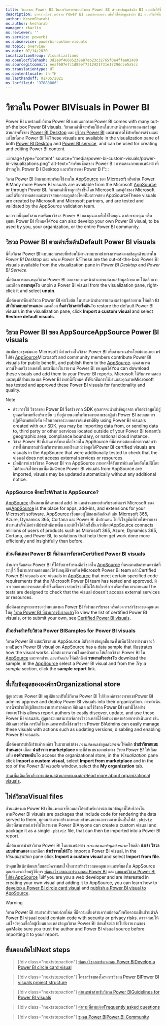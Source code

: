 ```yaml
---
title: วิชวลของ Power BI ในการวิเคราะห์แบบฝังของ Power BI สำหรับข้อมูลเชิงลึก BI แบบฝังที่ดีขึ้น
description: บทความนี้อธิบายวิชวล Power BI แบบกำหนดเอง เพื่อให้ได้ข้อมูลเชิงลึก BI แบบฝังที่ดีขึ้นโดยใช้การวิเคราะห์แบบฝังตัวของ Power BI
author: KesemSharabi
ms.author: kesharab
manager: rkarlin
ms.reviewer: ''
ms.service: powerbi
ms.subservice: powerbi-custom-visuals
ms.topic: overview
ms.date: 07/14/2020
LocalizationGroup: Visualizations
ms.openlocfilehash: 3d2e8f46605238a87eb23c32765f0a4ffaa02400
ms.sourcegitcommit: eeaf607e7c1d89ef7312421731e1729ddce5a5cc
ms.translationtype: HT
ms.contentlocale: th-TH
ms.lasthandoff: 01/05/2021
ms.locfileid: "97888086"
---
```

# <a name="visuals-in-power-bi"></a><span data-ttu-id="d928f-104">วิชวลใน Power BI</span><span class="sxs-lookup"><span data-stu-id="d928f-104">Visuals in Power BI</span></span>

<span data-ttu-id="d928f-105">Power BI มาพร้อมกับวิชวล Power BI แบบนอกกรอบ</span><span class="sxs-lookup"><span data-stu-id="d928f-105">Power BI comes with many out-of-the box Power BI visuals.</span></span> <span data-ttu-id="d928f-106">วิชวลเหล่านี้จะพร้อมใช้งานในบานหน้าต่างการแสดงผลข้อมูลด้วยภาพทั้งของ [Power BI Desktop](https://powerbi.microsoft.com/desktop/) และ [บริการ Power BI](https://app.powerbi.com) และสามารถใช้สำหรับการสร้างและแก้ไขเนื้อหา Power BI ได้</span><span class="sxs-lookup"><span data-stu-id="d928f-106">These visuals are available in the visualization pane of both [Power BI Desktop](https://powerbi.microsoft.com/desktop/) and [Power BI service](https://app.powerbi.com), and can be used for creating and editing Power BI content.</span></span>

:::image type="content" source="media/power-bi-custom-visuals/power-bi-visualizations.png" alt-text="สกรียนช็อตของ Power B I การแสดงภาพบานหน้าต่างที่ปรากฏใน Power B I Desktop และบริการของ Power B I":::

<span data-ttu-id="d928f-108">วิชวล Power BI อีกมากมายพร้อมใช้งานใน [AppSource](https://nam06.safelinks.protection.outlook.com/?url=https%3A%2F%2Fappsource.microsoft.com%2Fen-us%2Fmarketplace%2Fapps%3Fpage%3D1%26product%3Dpower-bi-visuals&data=02%7C01%7CKesem.Sharabi%40microsoft.com%7C6d9286afacb3468d4cde08d740b76694%7C72f988bf86f141af91ab2d7cd011db47%7C1%7C0%7C637049028749147718&sdata=igWm0e1vXdgGcbyvngQBrHQVAkahPnxPC1ZhUPntGI8%3D&reserved=0) ของ Microsoft หรือผ่าน Power BI</span><span class="sxs-lookup"><span data-stu-id="d928f-108">Many more Power BI visuals are available from the Microsoft [AppSource](https://nam06.safelinks.protection.outlook.com/?url=https%3A%2F%2Fappsource.microsoft.com%2Fen-us%2Fmarketplace%2Fapps%3Fpage%3D1%26product%3Dpower-bi-visuals&data=02%7C01%7CKesem.Sharabi%40microsoft.com%7C6d9286afacb3468d4cde08d740b76694%7C72f988bf86f141af91ab2d7cd011db47%7C1%7C0%7C637049028749147718&sdata=igWm0e1vXdgGcbyvngQBrHQVAkahPnxPC1ZhUPntGI8%3D&reserved=0) or through Power BI.</span></span> <span data-ttu-id="d928f-109">วิชวลเหล่านี้จะถูกสร้างขึ้นโดย Microsoft และคู่ค้าของ Microsoft และได้รับการทดสอบและตรวจสอบความถูกต้องโดยทีมตรวจสอบ AppSource</span><span class="sxs-lookup"><span data-stu-id="d928f-109">These visuals are created by Microsoft and Microsoft partners, and are tested and validated by the AppSource validation team.</span></span>

<span data-ttu-id="d928f-110">นอกจากนี้คุณยังสามารถพัฒนาวิชวล Power BI ของคุณเองเพื่อใช้โดยคุณ องค์กรของคุณ หรือชุมชน Power BI ทั้งหมดได้</span><span class="sxs-lookup"><span data-stu-id="d928f-110">You can also develop your own Power BI visual, to be used by you, your organization, or the entire Power BI community.</span></span>

## <a name="default-power-bi-visuals"></a><span data-ttu-id="d928f-111">วิชวล Power BI ตามค่าเริ่มต้น</span><span class="sxs-lookup"><span data-stu-id="d928f-111">Default Power BI visuals</span></span>

<span data-ttu-id="d928f-112">นี่คือวิชวล Power BI แบบนอกกรอบที่พร้อมใช้งานจากบานหน้าต่างการแสดงผลข้อมูลด้วยภาพใน *Power BI Desktop* และ *บริการ Power BI*</span><span class="sxs-lookup"><span data-stu-id="d928f-112">These are the out-of-the-box Power BI visuals available from the visualization pane in *Power BI Desktop* and *Power BI Service*.</span></span>

<span data-ttu-id="d928f-113">เมื่อต้องการถอนหมุดวิชวล Power BI ออกจากบานหน้าต่างการแสดงผลข้อมูลด้วยภาพ ให้คลิกขวาและเลือก **ถอนหมุด**</span><span class="sxs-lookup"><span data-stu-id="d928f-113">To unpin a Power BI visual from the visualization pane, right-click it and select **unpin**.</span></span>

<span data-ttu-id="d928f-114">เมื่อต้องการคืนค่าวิชวล Power BI ค่าเริ่มต้น ในบานหน้าต่างการแสดงผลข้อมูลด้วยภาพ ให้คลิก **นำเข้าวิชวลแบบกำหนดเอง** และเลือก **คืนค่าวิชวลค่าเริ่มต้น**</span><span class="sxs-lookup"><span data-stu-id="d928f-114">To restore the default Power BI visuals in the visualization pane, click **Import a custom visual** and select **Restore default visuals**.</span></span> 

## <a name="appsource-power-bi-visuals"></a><span data-ttu-id="d928f-115">วิชวล Power BI ของ AppSource</span><span class="sxs-lookup"><span data-stu-id="d928f-115">AppSource Power BI visuals</span></span>

<span data-ttu-id="d928f-116">สมาชิกของชุมชนและ Microsoft มีส่วนร่วมในวิชวล Power BI เพื่อสาธารณประโยชน์และเผยแพร่ไปยัง [AppSource](https://appsource.microsoft.com/marketplace/apps?product=power-bi-visuals)</span><span class="sxs-lookup"><span data-stu-id="d928f-116">Microsoft and community members contribute Power BI visuals for public benefit, and publish them to the [AppSource](https://appsource.microsoft.com/marketplace/apps?product=power-bi-visuals).</span></span> <span data-ttu-id="d928f-117">คุณสามารถดาวน์โหลดวิชวลเหล่านี้ และเพิ่มลงในรายงาน Power BI ของคุณได้</span><span class="sxs-lookup"><span data-stu-id="d928f-117">You can download these visuals and add them to your Power BI reports.</span></span> <span data-ttu-id="d928f-118">Microsoft ได้รับการทดสอบและอนุมัติส่วนแสดงผล Power BI เหล่านี้ทั้งหมด ทั้งฟังก์ชันการใช้งานและคุณภาพ</span><span class="sxs-lookup"><span data-stu-id="d928f-118">Microsoft has tested and approved these Power BI visuals for functionality and quality.</span></span>

>[!NOTE]
>* <span data-ttu-id="d928f-119">ด้วยการใช้ วิชวลของ Power BI ซึ่งสร้างจาก SDK คุณอาจจะนำเข้าข้อมูลจาก หรือส่งข้อมูลไปสู่บุคคลที่สามหรือบริการอื่น ๆ ที่อยู่ภายนอกพื้นที่ทางกายภาพของผู้เช่า Power BI ขอบเขตการปฏิบัติตามข้อบังคับ หรือนอกเขตระบบคลาวด์แห่งชาติ</span><span class="sxs-lookup"><span data-stu-id="d928f-119">By using Power BI visuals created with our SDK, you may be importing data from, or sending data to, third party or other services located outside of your Power BI tenant’s geographic area, compliance boundary, or national cloud instance.</span></span>
>* <span data-ttu-id="d928f-120">วิชวล Power BI ที่ผ่านการรับรองคือวิชวลใน AppSource ที่มีการทดสอบเพื่อตรวจสอบว่าภาพไม่สามารถเข้าถึงบริการภายนอกหรือแหล่งข้อมูลได้</span><span class="sxs-lookup"><span data-stu-id="d928f-120">Power BI certified visuals are visuals in the AppSource that were additionally tested to check that the visual does not access external services or resources.</span></span>
>* <span data-ttu-id="d928f-121">เมื่อมีการนำเข้าวิชวล Power BI จาก AppSource ภาพอาจได้รับการอัปเดตโดยอัตโนมัติโดยไม่ต้องแจ้งให้ทราบเพิ่มเติม</span><span class="sxs-lookup"><span data-stu-id="d928f-121">Once Power BI visuals from AppSource are imported, visuals may be updated automatically without any additional notice.</span></span>

### <a name="what-is-appsource"></a><span data-ttu-id="d928f-122">AppSource คืออะไร</span><span class="sxs-lookup"><span data-stu-id="d928f-122">What is AppSource?</span></span>

<span data-ttu-id="d928f-123">[AppSource](https://appsource.microsoft.com/marketplace/apps?product=power-bi-visuals) เป็นสถานที่ค้นหาแอป add-in และส่วนขยายสำหรับซอฟต์แวร์ Microsoft ของคุณ</span><span class="sxs-lookup"><span data-stu-id="d928f-123">[AppSource](https://appsource.microsoft.com/marketplace/apps?product=power-bi-visuals) is the place for apps, add-ins, and extensions for your Microsoft software.</span></span> <span data-ttu-id="d928f-124">AppSource เชื่อมต่อผู้ใช้ของผลิตภัณฑ์ เช่น Microsoft 365, Azure, Dynamics 365, Cortana และ Power BI นับล้านคน ไปยังโซลูชันที่ช่วยให้พวกเขาทำงานสำเร็จได้อย่างมีประสิทธิภาพขึ้น และเข้าใจได้ลึกซึ้งขึ้นกว่าที่เคย</span><span class="sxs-lookup"><span data-stu-id="d928f-124">AppSource connects millions of users of products such as Microsoft 365, Azure, Dynamics 365, Cortana, and Power BI, to solutions that help them get work done more efficiently and insightfully than before.</span></span>

### <a name="certified-power-bi-visuals"></a><span data-ttu-id="d928f-125">ส่วนจัดแสดง Power BI ที่ผ่านการรับรอง</span><span class="sxs-lookup"><span data-stu-id="d928f-125">Certified Power BI visuals</span></span>

<span data-ttu-id="d928f-126">ส่วนการจัดแสดง Power BI ที่ได้รับการรับรองคือวิชวลใน [AppSource](https://nam06.safelinks.protection.outlook.com/?url=https%3A%2F%2Fappsource.microsoft.com%2Fen-us%2Fmarketplace%2Fapps%3Fpage%3D1%26product%3Dpower-bi-visuals&data=02%7C01%7CKesem.Sharabi%40microsoft.com%7C6d9286afacb3468d4cde08d740b76694%7C72f988bf86f141af91ab2d7cd011db47%7C1%7C0%7C637049028749147718&sdata=igWm0e1vXdgGcbyvngQBrHQVAkahPnxPC1ZhUPntGI8%3D&reserved=0) ที่ตรงตามข้อกำหนดรหัสที่ระบุไว้ ซึ่งผ่านการทดสอบและได้รับอนุมัติจากทีม Microsoft Power BI team แล้ว</span><span class="sxs-lookup"><span data-stu-id="d928f-126">Certified Power BI visuals are visuals in [AppSource](https://nam06.safelinks.protection.outlook.com/?url=https%3A%2F%2Fappsource.microsoft.com%2Fen-us%2Fmarketplace%2Fapps%3Fpage%3D1%26product%3Dpower-bi-visuals&data=02%7C01%7CKesem.Sharabi%40microsoft.com%7C6d9286afacb3468d4cde08d740b76694%7C72f988bf86f141af91ab2d7cd011db47%7C1%7C0%7C637049028749147718&sdata=igWm0e1vXdgGcbyvngQBrHQVAkahPnxPC1ZhUPntGI8%3D&reserved=0) that meet certain specified code requirements that the Microsoft Power BI team has tested and approved.</span></span> <span data-ttu-id="d928f-127">มีการออกแบบการทดสอบที่ทำขึ้นเพื่อตรวจสอบวิชวลที่ไม่ได้เข้าถึงบริการหรือทรัพยากรภายนอก</span><span class="sxs-lookup"><span data-stu-id="d928f-127">The tests are designed to check that the visual doesn't access external services or resources.</span></span>

<span data-ttu-id="d928f-128">เมื่อต้องการดูรายการของส่วนแสดงผล Power BI ที่ผ่านการรับรอง หรือต้องการส่งวิชวลของคุณเอง ให้ดู [วิชวล Power BI ที่ผ่านการรับรองแล้ว](power-bi-custom-visuals-certified.md)</span><span class="sxs-lookup"><span data-stu-id="d928f-128">To view the list of certified Power BI visuals, or to submit your own, see [Certified Power BI visuals](power-bi-custom-visuals-certified.md).</span></span>

### <a name="samples-for-power-bi-visuals"></a><span data-ttu-id="d928f-129">ตัวอย่างสำหรับวิชวล Power BI</span><span class="sxs-lookup"><span data-stu-id="d928f-129">Samples for Power BI visuals</span></span>

<span data-ttu-id="d928f-130">วิชวล Power BI แต่ละวิชวลบน AppSource มีตัวอย่างข้อมูลที่แสดงให้เห็นวิธีการทำงานของวิชวล</span><span class="sxs-lookup"><span data-stu-id="d928f-130">Each Power BI visual on AppSource has a data sample that illustrates how the visual works.</span></span> <span data-ttu-id="d928f-131">เมื่อต้องการดาวน์โหลดตัวอย่าง ให้เลือกวิชวล Power BI ใน [AppSource](https://nam06.safelinks.protection.outlook.com/?url=https%3A%2F%2Fappsource.microsoft.com%2Fen-us%2Fmarketplace%2Fapps%3Fpage%3D1%26product%3Dpower-bi-visuals&data=02%7C01%7CKesem.Sharabi%40microsoft.com%7C6d9286afacb3468d4cde08d740b76694%7C72f988bf86f141af91ab2d7cd011db47%7C1%7C0%7C637049028749147718&sdata=igWm0e1vXdgGcbyvngQBrHQVAkahPnxPC1ZhUPntGI8%3D&reserved=0) และจากส่วน *ลองตัวอย่าง* ให้คลิกลิงก์ **รายงานตัวอย่าง**</span><span class="sxs-lookup"><span data-stu-id="d928f-131">To download the sample, in the [AppSource](https://nam06.safelinks.protection.outlook.com/?url=https%3A%2F%2Fappsource.microsoft.com%2Fen-us%2Fmarketplace%2Fapps%3Fpage%3D1%26product%3Dpower-bi-visuals&data=02%7C01%7CKesem.Sharabi%40microsoft.com%7C6d9286afacb3468d4cde08d740b76694%7C72f988bf86f141af91ab2d7cd011db47%7C1%7C0%7C637049028749147718&sdata=igWm0e1vXdgGcbyvngQBrHQVAkahPnxPC1ZhUPntGI8%3D&reserved=0) select a Power BI visual and from the *Try a sample* section, click the **sample report** link.</span></span>

## <a name="organizational-store"></a><span data-ttu-id="d928f-132">ที่เก็บข้อมูลขององค์กร</span><span class="sxs-lookup"><span data-stu-id="d928f-132">Organizational store</span></span>

<span data-ttu-id="d928f-133">ผู้ดูแลระบบ Power BI อนุมัติและปรับใช้วิชวล Power BI ไปยังองค์กรของพวกเขา</span><span class="sxs-lookup"><span data-stu-id="d928f-133">Power BI admins approve and deploy Power BI visuals into their organization.</span></span> <span data-ttu-id="d928f-134">การดำเนินการนี้จะช่วยให้ผู้เขียนรายงานสามารถค้นหา อัปเดต และใช้วิชวล Power BI เหล่านี้ได้อย่างง่ายดาย</span><span class="sxs-lookup"><span data-stu-id="d928f-134">This allows report authors to easily discover, update, and use these Power BI visuals.</span></span> <span data-ttu-id="d928f-135">ผู้ดูแลระบบสามารถจัดการวิชวลเหล่านี้ได้อย่างง่ายดายด้วยการดำเนินการ เช่น อัปเดตเวอร์ชัน การปิดใช้งานและการเปิดใช้งานวิชวล Power BI</span><span class="sxs-lookup"><span data-stu-id="d928f-135">Admins can easily manage these visuals with actions such as updating versions, disabling and enabling Power BI visuals.</span></span>

<span data-ttu-id="d928f-136">เมื่อต้องการเข้าถึงร้านค้าองค์กร ในบานหน้าต่าง *การแสดงผลข้อมูลด้วยภาพ* ให้คลิก **นำเข้าวิชวลแบบกำหนดเอง** เลือก **นำเข้าจาก marketplace** และที่ด้านบนของหน้าต่าง *วิชวล Power BI* ให้เลือกแท็บ **องค์กรของฉัน**</span><span class="sxs-lookup"><span data-stu-id="d928f-136">To access the organizational store, in the *Visualization* pane click **Import a custom visual**, select **Import from marketplace** and in the top of the *Power BI visuals* window, select the **My organization** tab.</span></span>

<span data-ttu-id="d928f-137">[อ่านเพิ่มเติมเกี่ยวกับการแสดงผลด้วยภาพขององค์กร](power-bi-custom-visuals-organization.md)</span><span class="sxs-lookup"><span data-stu-id="d928f-137">[Read more about organizational visuals](power-bi-custom-visuals-organization.md).</span></span>

## <a name="visual-files"></a><span data-ttu-id="d928f-138">ไฟล์วิชวล</span><span class="sxs-lookup"><span data-stu-id="d928f-138">Visual files</span></span>

<span data-ttu-id="d928f-139">ส่วนแสดงผล Power BI เป็นแพคเกจที่รวมเอาโค้ดสำหรับการนำเสนอข้อมูลที่ให้บริการในภาพ</span><span class="sxs-lookup"><span data-stu-id="d928f-139">Power BI visuals are packages that include code for rendering the data served to them.</span></span> <span data-ttu-id="d928f-140">ทุกคนสามารถสร้างภาพแบบกำหนดเองและรวมภาพนั้นเป็นไฟล์ `.pbiviz` เดียวที่สามารถนำเข้าไปในรายงาน Power BI</span><span class="sxs-lookup"><span data-stu-id="d928f-140">Anyone can create a custom visual and package it as a single `.pbiviz` file, that can then be imported into a Power BI report.</span></span>

<span data-ttu-id="d928f-141">เมื่อต้องการนำเข้าวิชวล Power BI ในบานหน้าต่าง *การแสดงผลข้อมูลด้วยภาพ* ให้คลิก **นำเข้า วิชวลแบบกำหนดเอง** และเลือก **นำเข้าจากไฟล์**</span><span class="sxs-lookup"><span data-stu-id="d928f-141">To import a Power BI visual, in the *Visualization* pane click **Import a custom visual** and select **Import from file**.</span></span>

<span data-ttu-id="d928f-142">ถ้าคุณเป็นนักพัฒนาเว็บและมีความสนใจในการสร้างวิชวลของคุณเองและเพิ่มลงใน AppSource คุณสามารถเรียนรู้วิธีการ [พัฒนาวิชวลของการ์ดวงกลม Power BI](develop-circle-card.md) และ [เผยแพร่วิชวล Power BI ไปยัง AppSource](office-store.md) ได้</span><span class="sxs-lookup"><span data-stu-id="d928f-142">If you are you a web developer and are interested in creating your own visual and adding it to AppSource, you can learn how to [develop a Power BI circle card visual](develop-circle-card.md) and [publish a Power BI visual to AppSource](office-store.md).</span></span>

> [!WARNING]
> <span data-ttu-id="d928f-143">วิชวล Power BI สามารถประกอบด้วยโค้ด ที่มีความเสี่ยงด้านความปลอดภัยหรือความเป็นส่วนตัว</span><span class="sxs-lookup"><span data-stu-id="d928f-143">A Power BI visual could contain code with security or privacy risks.</span></span> <span data-ttu-id="d928f-144">ตรวจสอบให้แน่ใจว่าคุณเชื่อถือผู้เขียนและแหล่งข้อมูลวิชวล Power BI ก่อนที่จะนำเข้าไปยังรายงานของคุณ</span><span class="sxs-lookup"><span data-stu-id="d928f-144">Make sure you trust the author and Power BI visual source before importing it to your report.</span></span>

## <a name="next-steps"></a><span data-ttu-id="d928f-145">ขั้นตอนถัดไป</span><span class="sxs-lookup"><span data-stu-id="d928f-145">Next steps</span></span>

>[!div class="nextstepaction"]
>[<span data-ttu-id="d928f-146">พัฒนาวิชวลการ์ดวงกลม Power BI</span><span class="sxs-lookup"><span data-stu-id="d928f-146">Develop a Power BI circle card visual</span></span>](develop-circle-card.md)

>[!div class="nextstepaction"]
>[<span data-ttu-id="d928f-147">โครงสร้างของโครงการวิชวล Power BI</span><span class="sxs-lookup"><span data-stu-id="d928f-147">Power BI visuals project structure</span></span>](visual-project-structure.md)

>[!div class="nextstepaction"]
>[<span data-ttu-id="d928f-148">คำแนะนำสำหรับวิชวล Power BI</span><span class="sxs-lookup"><span data-stu-id="d928f-148">Guidelines for Power BI visuals</span></span>](guidelines-powerbi-visuals.md)

>[!div class="nextstepaction"]
>[<span data-ttu-id="d928f-149">คำถามที่ถามบ่อย</span><span class="sxs-lookup"><span data-stu-id="d928f-149">Frequently asked questions</span></span>](power-bi-custom-visuals-faq.md)

>[!div class="nextstepaction"]
>[<span data-ttu-id="d928f-150">ชุมชน Power BI</span><span class="sxs-lookup"><span data-stu-id="d928f-150">Power BI Community</span></span>](https://community.powerbi.com/)
